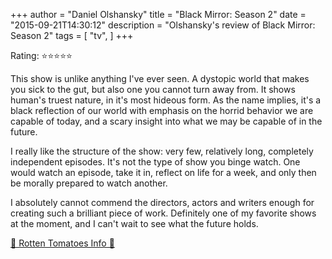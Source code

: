 +++
author = "Daniel Olshansky"
title = "Black Mirror: Season 2"
date = "2015-09-21T14:30:12"
description = "Olshansky's review of Black Mirror: Season 2"
tags = [
    "tv",
]
+++

Rating: ⭐⭐⭐⭐⭐

This show is unlike anything I've ever seen. A dystopic world that makes you sick to the gut, but also one you cannot turn away from. It shows human's truest nature, in it's most hideous form.  As the name implies, it's a black reflection of our world with emphasis on the horrid behavior we are capable of today, and a scary insight into what we may be capable of in the future.  

I really like the structure of the show: very few, relatively long, completely independent episodes. It's not the type of show you binge watch. One would watch an episode, take it in, reflect on life for a week, and only then be morally prepared to watch another.

I absolutely cannot commend the directors, actors and writers enough for creating such a brilliant piece of work. Definitely one of my favorite shows at the moment, and I can't wait to see what the future holds.

[🍅 Rotten Tomatoes Info 🍅](https://www.rottentomatoes.com//tv/black_mirror/s02)